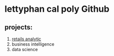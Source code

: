 # lettyphan cal poly Github
## projects:

1. [retails analytic](https://linkmehere.com)
2. business intelligence
3. data science
